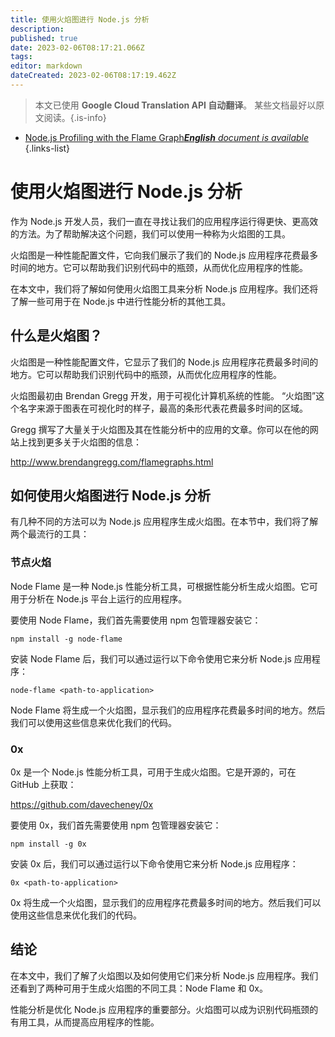```yaml
---
title: 使用火焰图进行 Node.js 分析
description: 
published: true
date: 2023-02-06T08:17:21.066Z
tags: 
editor: markdown
dateCreated: 2023-02-06T08:17:19.462Z
---
```


> 本文已使用 **Google Cloud Translation API 自动翻译**。
某些文档最好以原文阅读。{.is-info}



- [Node.js Profiling with the Flame Graph***English** document is available*](/en/Knowledge-base/Nodejs/node-js-profiling-with-the-flame-graph)
{.links-list}


# 使用火焰图进行 Node.js 分析

作为 Node.js 开发人员，我们一直在寻找让我们的应用程序运行得更快、更高效的方法。为了帮助解决这个问题，我们可以使用一种称为火焰图的工具。

火焰图是一种性能配置文件，它向我们展示了我们的 Node.js 应用程序花费最多时间的地方。它可以帮助我们识别代码中的瓶颈，从而优化应用程序的性能。

在本文中，我们将了解如何使用火焰图工具来分析 Node.js 应用程序。我们还将了解一些可用于在 Node.js 中进行性能分析的其他工具。

## 什么是火焰图？

火焰图是一种性能配置文件，它显示了我们的 Node.js 应用程序花费最多时间的地方。它可以帮助我们识别代码中的瓶颈，从而优化应用程序的性能。

火焰图最初由 Brendan Gregg 开发，用于可视化计算机系统的性能。 “火焰图”这个名字来源于图表在可视化时的样子，最高的条形代表花费最多时间的区域。

 Gregg 撰写了大量关于火焰图及其在性能分析中的应用的文章。你可以在他的网站上找到更多关于火焰图的信息：

http://www.brendangregg.com/flamegraphs.html

## 如何使用火焰图进行 Node.js 分析

有几种不同的方法可以为 Node.js 应用程序生成火焰图。在本节中，我们将了解两个最流行的工具：

### 节点火焰

Node Flame 是一种 Node.js 性能分析工具，可根据性能分析生成火焰图。它可用于分析在 Node.js 平台上运行的应用程序。

要使用 Node Flame，我们首先需要使用 npm 包管理器安装它：

```
npm install -g node-flame
```

安装 Node Flame 后，我们可以通过运行以下命令使用它来分析 Node.js 应用程序：

```
node-flame <path-to-application>
```

 Node Flame 将生成一个火焰图，显示我们的应用程序花费最多时间的地方。然后我们可以使用这些信息来优化我们的代码。

### 0x

0x 是一个 Node.js 性能分析工具，可用于生成火焰图。它是开源的，可在 GitHub 上获取：

https://github.com/davecheney/0x

要使用 0x，我们首先需要使用 npm 包管理器安装它：

```
npm install -g 0x
```

安装 0x 后，我们可以通过运行以下命令使用它来分析 Node.js 应用程序：

```
0x <path-to-application>
```

0x 将生成一个火焰图，显示我们的应用程序花费最多时间的地方。然后我们可以使用这些信息来优化我们的代码。

## 结论

在本文中，我们了解了火焰图以及如何使用它们来分析 Node.js 应用程序。我们还看到了两种可用于生成火焰图的不同工具：Node Flame 和 0x。

性能分析是优化 Node.js 应用程序的重要部分。火焰图可以成为识别代码瓶颈的有用工具，从而提高应用程序的性能。